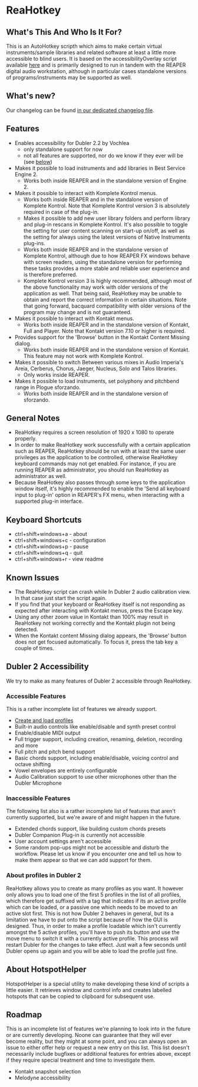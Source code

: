 # ReaHotkey

## What's This And Who Is It For?

This is an AutoHotkey scripth which aims to make certain virtual instruments/sample libraries  and related software at least a little more accessible to blind users. It is based on the accessibilityOverlay script available [here](https://github.com/MatejGolian/accessibilityOverlay/) and is primarily designed to run in tandem with the REAPER digital audio workstation, although in particular cases standalone versions of programs/instruments may be supported as well.

## What's new?

Our changelog can be found [in our dedicated changelog file](https://github.com/MatejGolian/ReaHotkey/blob/main/CHANGELOG.md).

## Features

* Enables accessibility for Dubler 2.2 by Vochlea
  - only standalone support for now
  - not all features are supported, nor do we know if they ever will be (see [below](#dubler2))
* Makes it possible to load instruments and add libraries in Best Service Engine 2.
  - Works both inside REAPER and in the standalone version of Engine 2.
* Makes it possible to interact with Komplete Kontrol menus.
  - Works both inside REAPER and in the standalone version of Komplete Kontrol. Note that Komplete Kontrol version 3 is absolutely required in case of the plug-in.
  * Makes it possible to add new user library folders and perform library and plug-in rescans in Komplete Kontrol. It's also possible to toggle the setting for user content scanning on start-up on/off, as well as the setting for always using the latest versions of Native Instruments plug-ins.
  - Works both inside REAPER and in the standalone version of Komplete Kontrol, although due to how REAPER FX windows behave with screen readers, using the standalone version for performing these tasks provides a more stable and reliable user experience and is therefore preferred.
  - Komplete Kontrol version 3 is highly recommended, although most of the above functionality may work with older versions of the application as well. That being said, ReaHotkey may be unable to obtain and report the correct information in certain situations. Note that going forward, bacquard compatibility with older versions of the program may change and is not guaranteed.
* Makes it possible to interact with Kontakt menus.
  - Works both inside REAPER and in the standalone version of Kontakt, Full and Player. Note that Kontakt version 7.10 or higher is required.
* Provides support for the 'Browse' button in the Kontakt Content Missing dialog.
  - Works both inside REAPER and in the standalone version of Kontakt. This feature may not work with Komplete Kontrol.
* Makes it possible to switch Between various mixes in Audio Imperia's Areia, Cerberus, Chorus, Jaeger, Nucleus, Solo and Talos libraries.
  - Only works inside REAPER.
* Makes it possible to load instruments, set polyphony and pitchbend range in Plogue sforzando.
  - Works both inside REAPER and in the standalone version of sforzando.

## General Notes

* ReaHotkey requires a screen resolution of 1920 x 1080 to operate properly.
* In order to make ReaHotkey work successfully with a certain application such as REAPER, ReaHotkey should be run with at least the same user privileges as the application to be controlled, otherwise ReaHotkey keyboard commands may not get enabled. For instance, if you are running REAPER as administrator, you should run ReaHotkey as administrator as well.
* Because ReaHotkey also passes through some keys to the application window itself, it's highly recommended to enable the 'Send all keyboard input to plug-in' option in REAPER's FX menu, when interacting with a supported plug-in interface.

## Keyboard Shortcuts

* ctrl+shift+windows+a - about
* ctrl+shift+windows+c - configuration
* ctrl+shift+windows+p - pause
* ctrl+shift+windows+q - quit
* ctrl+shift+windows+r - view readme

## Known Issues

* The ReaHotkey script can crash while In Dubler 2 audio calibration view. In that case just start the script again.
* If you find that your keyboard or ReaHotkey itself is not responding as expected after interacting with Kontakt menus, press the Escape key.
* Using any other zoom value in Kontakt than 100% may result in ReaHotkey not working correctly and the Kontakt plugin not being detected.
* When the Kontakt content Missing dialog appears, the 'Browse' button does not get focused automatically. To focus it, press the tab key a couple of times.

## <a name="dubler2"></a>Dubler 2 Accessibility

We try to make as many features of Dubler 2 accessible through ReaHotkey.

### Accessible Features

This is a rather incomplete list of features we already support.

* [Create and load profiles](#dubler2-profiles)
* Built-in audio controls like enable/disable and synth preset control
* Enable/disable MIDI output
* Full trigger support, including creation, renaming, deletion, recording and more
* Full pitch and pitch bend support
* Basic chords support, including enable/disable, voicing control and octave shifting
* Vowel envelopes are entirely configurable
* Audio Calibration support to use other microphones other than the Dubler Microphone

### Inaccessible Features

The following list also is a rather incomplete list of features that aren't currently supported, but we're aware of and might happen in the future.

* Extended chords support, like building custom chords presets
* Dubler Companion Plug-in is currently not accessible
* User account settings aren't accessible
* Some random pop-ups might not be accessible and disturb the workflow. Please let us know if you encounter one and tell us how to make them appear so that we can add support for them.

### <a name="dubler2-profiles"></a>About profiles in Dubler 2

ReaHotkey allows you to create as many profiles as you want. It however only allows you to load one of the first 5 profiles in the list of all profiles, which therefore get suffixed with a tag that indicates if its an active profile which can be loaded, or a passive one which needs to be moved to an active slot first.
This is not how Dubler 2 behaves in general, but its a limitation we have to put onto the script because of how the GUI is designed. Thus, in order to make a profile loadable which isn't currently amongst the 5 active profiles, you'll have to push its button and use the move menu to switch it with a currently active profile. This process will restart Dubler for the changes to take effect. Just wait a few seconds until Dubler opens up again and you will be able to load the profile just fine.

## About HotspotHelper

HotspotHelper is a special utility to make developing these kind of scripts a little easier. It retrieves window and control info and creates labelled hotspots that can be copied to clipboard for subsequent use.

## Roadmap

This is an incomplete list of features we're planning to look into in the future or are currently developing. Noone can guarantee that they will ever become reality, but they might at some point, and you can always open an issue to either offer help or request a new entry on this list. This list doesn't necessarily include bugfixes or additional features for entries above, except if they require special treatment and time to investigate them.

* Kontakt snapshot selection
* Melodyne accessibility

